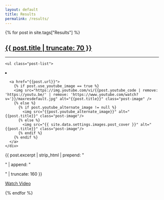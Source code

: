 ```yaml
---
layout: default
title: Results
permalink: /results/
---
```

{% for post in site.tags["Results"] %}
<div class="row content-container">
  <!-- <div class="col-sm-12"> -->
    <h2 class="post-overview-title"><a class="post-link" href="{{ post.url }}">{{ post.title | truncate: 70 }}</a></h2>
    <!-- <span class="post-meta">
      {{ post.date | date: "%b %-d, %Y" }}
    </span> -->
      <hr />
    <!-- </div> -->

    <ul class="post-list">
<li>
  <div class="col-lg-6 post-image-container">
    <div class="post-excerpts">


      <a href="{{post.url}}">
        {% if post.use_youtube_image == true %}
        <img src="https://img.youtube.com/vi/{{post.youtube_code | remove: 'https://youtu.be/' | remove: 'https://www.youtube.com/watch?v='}}/maxresdefault.jpg" alt="{{post.title}}" class="post-image" />
        {% else %}
          {% if post.youtube_alternate_image != null %}
            <img src="{{post.youtube_alternate_image}}" alt="{{post.title}}" class="post-image"/>
          {% else %}
            <img src="{{ site.data.settings.images.post_cover }}" alt="{{post.title}}" class="post-image"/>
          {% endif %}
        {% endif %}
      </a>
    </div>
  </div>
  <div class="col-lg-6">
    {{ post.excerpt | strip_html | prepend: "<p class='excerpt'>" | append: "</p>" | truncate: 160 }}
      <p class="readlink"><a href="{{post.url}}" class="readmore">Watch Video</a></p>
  </div>
</li>
</ul>
</div>
{% endfor %}
